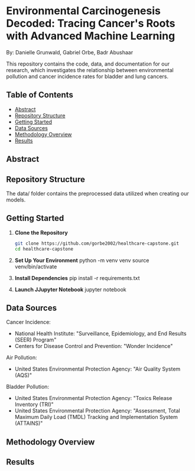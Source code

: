 # Environmental Carcinogenesis Decoded: Tracing Cancer's Roots with Advanced Machine Learning

By: Danielle Grunwald, Gabriel Orbe, Badr Abushaar

This repository contains the code, data, and documentation for our research, which investigates the relationship between environmental pollution and cancer incidence rates for bladder and lung cancers.

## Table of Contents

- [Abstract](#abstract)
- [Repository Structure](#repository-structure)
- [Getting Started](#getting-started)
- [Data Sources](#data-sources)
- [Methodology Overview](#methodology-overview)
- [Results](#results)

## Abstract

## Repository Structure

The data/ folder contains the preprocessed data utilized when creating our models.

## Getting Started

1. **Clone the Repository**

   ```bash
   git clone https://github.com/gorbe2002/healthcare-capstone.git
   cd healthcare-capstone

   ```

2. **Set Up Your Environment**
   python -m venv venv
   source venv/bin/activate

3. **Install Dependencies**
   pip install -r requirements.txt

4. **Launch JJupyter Notebook**
   jupyter notebook

## Data Sources

Cancer Incidence:

- National Health Institute: "Surveillance, Epidemiology, and End Results (SEER) Program"
- Centers for Disease Control and Prevention: "Wonder Incidence"

Air Pollution:

- United States Environmental Protection Agency: "Air Quality System (AQS)"

Bladder Pollution:

- United States Environmental Protection Agency: "Toxics Release Inventory (TRI)"
- United States Environmental Protection Agency: "Assessment, Total Maximum Daily Load (TMDL) Tracking and Implementation System (ATTAINS)"

## Methodology Overview

## Results
